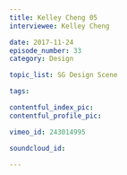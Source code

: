 ```yaml
---
title: Kelley Cheng 05
interviewee: Kelley Cheng

date: 2017-11-24
episode_number: 33
category: Design

topic_list: SG Design Scene

tags:

contentful_index_pic:
contentful_profile_pic:

vimeo_id: 243014995

soundcloud_id:

---
```

